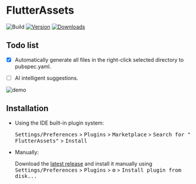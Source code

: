 # FlutterAssets

![Build](https://github.com/Wenpiner/FlutterAssets/workflows/Build/badge.svg)
[![Version](https://img.shields.io/jetbrains/plugin/v/22869-flutterassets.svg)](https://plugins.jetbrains.com/plugin/22869-flutterassets)
[![Downloads](https://img.shields.io/jetbrains/plugin/d/22869-flutterassets.svg)](https://plugins.jetbrains.com/plugin/22869-flutterassets)

## Todo list
<!-- Plugin description -->

- [x] Automatically generate all files in the right-click selected directory to pubspec.yaml.
- [ ] AI intelligent suggestions.


![demo](https://github.com/Wenpiner/FlutterAssets/blob/main/images/g.gif)
## Installation

- Using the IDE built-in plugin system:

  <kbd>Settings/Preferences</kbd> > <kbd>Plugins</kbd> > <kbd>Marketplace</kbd> > <kbd>Search for "
  FlutterAssets"</kbd> >
  <kbd>Install</kbd>

- Manually:

  Download the [latest release](https://github.com/Wenpiner/FlutterAssets/releases/latest) and install it manually using
  <kbd>Settings/Preferences</kbd> > <kbd>Plugins</kbd> > <kbd>⚙️</kbd> > <kbd>Install plugin from disk...</kbd>

<!-- Plugin description end -->
